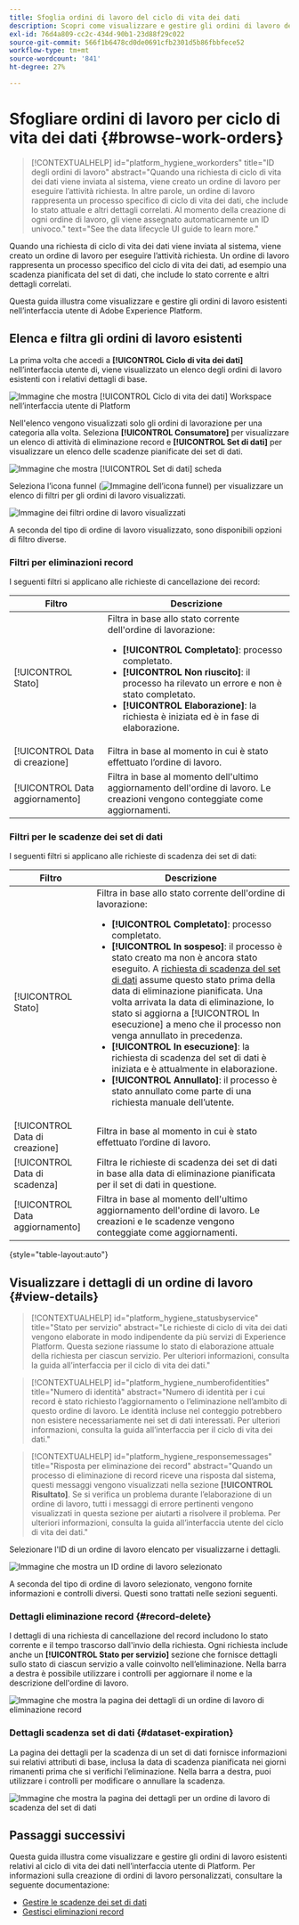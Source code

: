 ```yaml
---
title: Sfoglia ordini di lavoro del ciclo di vita dei dati
description: Scopri come visualizzare e gestire gli ordini di lavoro del ciclo di vita dei dati esistenti nell’interfaccia utente di Adobe Experience Platform.
exl-id: 76d4a809-cc2c-434d-90b1-23d88f29c022
source-git-commit: 566f1b6478cd0de0691cfb2301d5b86fbbfece52
workflow-type: tm+mt
source-wordcount: '841'
ht-degree: 27%

---
```


# Sfogliare ordini di lavoro per ciclo di vita dei dati {#browse-work-orders}

>[!CONTEXTUALHELP]
>id="platform_hygiene_workorders"
>title="ID degli ordini di lavoro"
>abstract="Quando una richiesta di ciclo di vita dei dati viene inviata al sistema, viene creato un ordine di lavoro per eseguire l’attività richiesta. In altre parole, un ordine di lavoro rappresenta un processo specifico di ciclo di vita dei dati, che include lo stato attuale e altri dettagli correlati. Al momento della creazione di ogni ordine di lavoro, gli viene assegnato automaticamente un ID univoco."
>text="See the data lifecycle UI guide to learn more."

Quando una richiesta di ciclo di vita dei dati viene inviata al sistema, viene creato un ordine di lavoro per eseguire l’attività richiesta. Un ordine di lavoro rappresenta un processo specifico del ciclo di vita dei dati, ad esempio una scadenza pianificata del set di dati, che include lo stato corrente e altri dettagli correlati.

Questa guida illustra come visualizzare e gestire gli ordini di lavoro esistenti nell’interfaccia utente di Adobe Experience Platform.

## Elenca e filtra gli ordini di lavoro esistenti

La prima volta che accedi a **[!UICONTROL Ciclo di vita dei dati]** nell’interfaccia utente di, viene visualizzato un elenco degli ordini di lavoro esistenti con i relativi dettagli di base.

![Immagine che mostra [!UICONTROL Ciclo di vita dei dati] Workspace nell’interfaccia utente di Platform](../images/ui/browse/work-order-list.png)

Nell&#39;elenco vengono visualizzati solo gli ordini di lavorazione per una categoria alla volta. Seleziona **[!UICONTROL Consumatore]** per visualizzare un elenco di attività di eliminazione record e **[!UICONTROL Set di dati]** per visualizzare un elenco delle scadenze pianificate dei set di dati.

![Immagine che mostra [!UICONTROL Set di dati] scheda](../images/ui/browse/dataset-tab.png)

Seleziona l’icona funnel (![Immagine dell’icona funnel](../images/ui/browse/funnel-icon.png)) per visualizzare un elenco di filtri per gli ordini di lavoro visualizzati.

![Immagine dei filtri ordine di lavoro visualizzati](../images/ui/browse/filters.png)

A seconda del tipo di ordine di lavoro visualizzato, sono disponibili opzioni di filtro diverse.

### Filtri per eliminazioni record

I seguenti filtri si applicano alle richieste di cancellazione dei record:

| Filtro | Descrizione |
| --- | --- |
| [!UICONTROL Stato] | Filtra in base allo stato corrente dell&#39;ordine di lavorazione:<ul><li>**[!UICONTROL Completato]**: processo completato.</li><li>**[!UICONTROL Non riuscito]**: il processo ha rilevato un errore e non è stato completato.</li><li>**[!UICONTROL Elaborazione]**: la richiesta è iniziata ed è in fase di elaborazione.</li></ul> |
| [!UICONTROL Data di creazione] | Filtra in base al momento in cui è stato effettuato l’ordine di lavoro. |
| [!UICONTROL Data aggiornamento] | Filtra in base al momento dell&#39;ultimo aggiornamento dell&#39;ordine di lavoro. Le creazioni vengono conteggiate come aggiornamenti. |

### Filtri per le scadenze dei set di dati

I seguenti filtri si applicano alle richieste di scadenza dei set di dati:

| Filtro | Descrizione |
| --- | --- |
| [!UICONTROL Stato] | Filtra in base allo stato corrente dell&#39;ordine di lavorazione:<ul><li>**[!UICONTROL Completato]**: processo completato.</li><li>**[!UICONTROL In sospeso]**: il processo è stato creato ma non è ancora stato eseguito. A [richiesta di scadenza del set di dati](./dataset-expiration.md) assume questo stato prima della data di eliminazione pianificata. Una volta arrivata la data di eliminazione, lo stato si aggiorna a [!UICONTROL In esecuzione] a meno che il processo non venga annullato in precedenza.</li><li>**[!UICONTROL In esecuzione]**: la richiesta di scadenza del set di dati è iniziata e è attualmente in elaborazione.</li><li>**[!UICONTROL Annullato]**: il processo è stato annullato come parte di una richiesta manuale dell’utente.</li></ul> |
| [!UICONTROL Data di creazione] | Filtra in base al momento in cui è stato effettuato l’ordine di lavoro. |
| [!UICONTROL Data di scadenza] | Filtra le richieste di scadenza dei set di dati in base alla data di eliminazione pianificata per il set di dati in questione. |
| [!UICONTROL Data aggiornamento] | Filtra in base al momento dell&#39;ultimo aggiornamento dell&#39;ordine di lavoro. Le creazioni e le scadenze vengono conteggiate come aggiornamenti. |

{style="table-layout:auto"}

## Visualizzare i dettagli di un ordine di lavoro {#view-details}

>[!CONTEXTUALHELP]
>id="platform_hygiene_statusbyservice"
>title="Stato per servizio"
>abstract="Le richieste di ciclo di vita dei dati vengono elaborate in modo indipendente da più servizi di Experience Platform. Questa sezione riassume lo stato di elaborazione attuale della richiesta per ciascun servizio. Per ulteriori informazioni, consulta la guida all’interfaccia per il ciclo di vita dei dati."

>[!CONTEXTUALHELP]
>id="platform_hygiene_numberofidentities"
>title="Numero di identità"
>abstract="Numero di identità per i cui record è stato richiesto l’aggiornamento o l’eliminazione nell’ambito di questo ordine di lavoro. Le identità incluse nel conteggio potrebbero non esistere necessariamente nei set di dati interessati. Per ulteriori informazioni, consulta la guida all’interfaccia per il ciclo di vita dei dati."

>[!CONTEXTUALHELP]
>id="platform_hygiene_responsemessages"
>title="Risposta per eliminazione dei record"
>abstract="Quando un processo di eliminazione di record riceve una risposta dal sistema, questi messaggi vengono visualizzati nella sezione **[!UICONTROL Risultato]**. Se si verifica un problema durante l’elaborazione di un ordine di lavoro, tutti i messaggi di errore pertinenti vengono visualizzati in questa sezione per aiutarti a risolvere il problema. Per ulteriori informazioni, consulta la guida all’interfaccia utente del ciclo di vita dei dati."

Selezionare l&#39;ID di un ordine di lavoro elencato per visualizzarne i dettagli.

![Immagine che mostra un ID ordine di lavoro selezionato](../images/ui/browse/select-work-order.png)

A seconda del tipo di ordine di lavoro selezionato, vengono fornite informazioni e controlli diversi. Questi sono trattati nelle sezioni seguenti.

### Dettagli eliminazione record {#record-delete}

I dettagli di una richiesta di cancellazione del record includono lo stato corrente e il tempo trascorso dall&#39;invio della richiesta. Ogni richiesta include anche un **[!UICONTROL Stato per servizio]** sezione che fornisce dettagli sullo stato di ciascun servizio a valle coinvolto nell’eliminazione. Nella barra a destra è possibile utilizzare i controlli per aggiornare il nome e la descrizione dell&#39;ordine di lavoro.

![Immagine che mostra la pagina dei dettagli di un ordine di lavoro di eliminazione record](../images/ui/browse/record-delete-details.png)

### Dettagli scadenza set di dati {#dataset-expiration}

La pagina dei dettagli per la scadenza di un set di dati fornisce informazioni sui relativi attributi di base, inclusa la data di scadenza pianificata nei giorni rimanenti prima che si verifichi l’eliminazione. Nella barra a destra, puoi utilizzare i controlli per modificare o annullare la scadenza.

![Immagine che mostra la pagina dei dettagli per un ordine di lavoro di scadenza del set di dati](../images/ui/browse/ttl-details.png)

## Passaggi successivi

Questa guida illustra come visualizzare e gestire gli ordini di lavoro esistenti relativi al ciclo di vita dei dati nell’interfaccia utente di Platform. Per informazioni sulla creazione di ordini di lavoro personalizzati, consultare la seguente documentazione:

* [Gestire le scadenze dei set di dati](./dataset-expiration.md)
* [Gestisci eliminazioni record](./record-delete.md)
